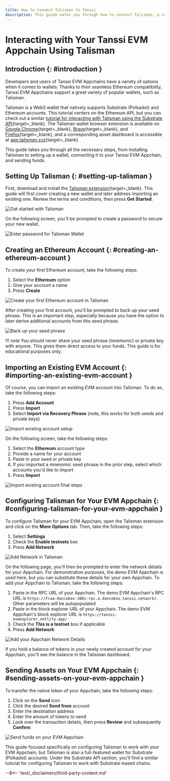 ```yaml
---
title: How to Connect Talisman to Tanssi
description: This guide walks you through how to connect Talisman, a comprehensive Polkadot, Substrate, and Ethereum wallet, to your Tanssi EVM Appchain. 
---
```


# Interacting with Your Tanssi EVM Appchain Using Talisman

## Introduction {: #introduction }

Developers and users of Tanssi EVM Appchains have a variety of options when it comes to wallets. Thanks to their seamless Ethereum compatibility, Tanssi EVM Appchains support a great variety of popular wallets, such as Talisman. 

Talisman is a Web3 wallet that natively supports Substrate (Polkadot) and Ethereum accounts. This tutorial centers on the Ethereum API, but you can check out a similar [tutorial for interacting with Talisman using the Substrate API](/builders/interact/substrate-api/wallets/talisman){target=\_blank}. The Talisman wallet browser extension is available on [Google Chrome](https://chrome.google.com/webstore/detail/talisman-polkadot-wallet/fijngjgcjhjmmpcmkeiomlglpeiijkld){target=\_blank}, [Brave](https://chrome.google.com/webstore/detail/talisman-polkadot-wallet/fijngjgcjhjmmpcmkeiomlglpeiijkld){target=\_blank}, and [Firefox](https://addons.mozilla.org/en-US/firefox/addon/talisman-wallet-extension/){target=\_blank}, and a corresponding asset dashboard is accessible at [app.talisman.xyz](https://app.talisman.xyz/){target=\_blank}

This guide takes you through all the necessary steps, from installing Talisman to setting up a wallet, connecting it to your Tanssi EVM Appchain, and sending funds.

## Setting Up Talisman {: #setting-up-talisman }

First, download and install the [Talisman extension](https://www.talisman.xyz/){target=\_blank}. This guide will first cover creating a new wallet and later address importing an existing one. Review the terms and conditions, then press **Get Started**. 

![Get started with Talisman](/images/builders/interact/ethereum-api/wallets/talisman/talisman-1.webp)

On the following screen, you'll be prompted to create a password to secure your new wallet. 

![Enter password for Talisman Wallet](/images/builders/interact/ethereum-api/wallets/talisman/talisman-2.webp)

## Creating an Ethereum Account {: #creating-an-ethereum-account }

To create your first Ethereum account, take the following steps:

1. Select the **Ethereum** option
2. Give your account a name
3. Press **Create**

![Create your first Ethereum account in Talisman](/images/builders/interact/ethereum-api/wallets/talisman/talisman-3.webp)

After creating your first account, you'll be prompted to back up your seed phrase. This is an important step, especially because you have the option to later derive additional accounts from this seed phrase. 

![Back up your seed phrase](/images/builders/interact/ethereum-api/wallets/talisman/talisman-4.webp)

!!! note
    You should never share your seed phrase (mnemonic) or private key with anyone. This gives them direct access to your funds. This guide is for educational purposes only.

## Importing an Existing EVM Account {: #importing-an-existing-evm-account }

Of course, you can import an existing EVM account into Talisman. To do so, take the following steps:

1. Press **Add Account**
2. Press **Import**
3. Select **Import via Recovery Phrase** (note, this works for both seeds and private keys)

![Import existing account setup](/images/builders/interact/ethereum-api/wallets/talisman/talisman-9.webp)

On the following screen, take the following steps: 

1. Select the **Ethereum** account type
2. Provide a name for your account
3. Paste in your seed or private key
4. If you imported a mnenomic seed phrase in the prior step, select which accounts you'd like to import 
5. Press **Import**

![Import existing account final steps](/images/builders/interact/ethereum-api/wallets/talisman/talisman-10.webp)

## Configuring Talisman for Your EVM Appchain {: #configuring-talisman-for-your-evm-appchain }

To configure Talisman for your EVM Appchain, open the Talisman extension and click on the **More Options** tab. Then, take the following steps: 

1. Select **Settings**
2. Check the **Enable testnets** box
3. Press **Add Network**

![Add Network in Talisman](/images/builders/interact/ethereum-api/wallets/talisman/talisman-6.webp)

On the following page, you'll then be prompted to enter the network details for your Appchain. For demonstration purposes, the demo EVM Appchain is used here, but you can substitute these details for your own Appchain. To add your Appchain to Talisman, take the following steps: 

1. Paste in the RPC URL of your Appchain. The demo EVM Appchain's RPC URL is `https://fraa-dancebox-3001-rpc.a.dancebox.tanssi.network/`. Other parameters will be autopopulated
2. Paste in the block explorer URL of your Appchain. The demo EVM Appchain's block explorer URL is `https://tanssi-evmexplorer.netlify.app/`
3. Check the **This is a testnet** box if applicable
4. Press **Add Network**

![Add your Appchain Network Details](/images/builders/interact/ethereum-api/wallets/talisman/talisman-7.webp)

If you hold a balance of tokens in your newly created account for your Appchain, you'll see the balance in the Talisman dashboard. 

## Sending Assets on Your EVM Appchain {: #sending-assets-on-your-evm-appchain }

To transfer the native token of your Appchain, take the following steps:

1. Click on the **Send** icon
2. Click the desired **Send from** account
3. Enter the destination address
4. Enter the amount of tokens to send
5. Look over the transaction details, then press **Review** and subsequently **Confirm**

![Send funds on your EVM Appchain](/images/builders/interact/ethereum-api/wallets/talisman/talisman-8.webp)


This guide focused specifically on configuring Talisman to work with your EVM Appchain, but Talisman is also a full-featured wallet for Substrate (Polkadot) accounts. Under the Substrate API section, you'll find a similar tutorial for configuring Talisman to work with Substrate-based chains.

--8<-- 'text/_disclaimers/third-party-content.md'
